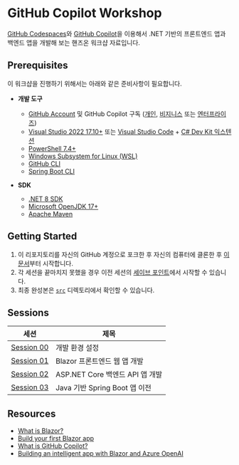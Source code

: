# GitHub Copilot Workshop

[GitHub Codespaces](https://docs.github.com/ko/codespaces/overview)와 [GitHub Copilot](https://docs.github.com/ko/copilot/overview-of-github-copilot/about-github-copilot-business)을 이용해서 .NET 기반의 프론트엔드 앱과 백엔드 앱을 개발해 보는 핸즈온 워크샵 자료입니다.

<!-- ![Overall Architecture](./docs/images/99-architecture.png) -->

## Prerequisites

이 워크샵을 진행하기 위해서는 아래와 같은 준비사항이 필요합니다.

- **개발 도구**
  - [GitHub Account](https://github.com/signup) 및 GitHub Copilot 구독 ([개인](https://docs.github.com/ko/copilot/overview-of-github-copilot/about-github-copilot-individual), [비지니스](https://docs.github.com/ko/copilot/overview-of-github-copilot/about-github-copilot-business) 또는 [엔터프라이즈](https://docs.github.com/ko/copilot/github-copilot-enterprise/overview/about-github-copilot-enterprise))
  - [Visual Studio 2022 17.10+](https://visualstudio.microsoft.com/?WT.mc_id=dotnet-121695-juyoo) 또는 [Visual Studio Code](https://code.visualstudio.com/?WT.mc_id=dotnet-121695-juyoo) + [C# Dev Kit 익스텐션](https://marketplace.visualstudio.com/items?itemName=ms-dotnettools.csdevkit&WT.mc_id=dotnet-121695-juyoo)
  - [PowerShell 7.4+](https://learn.microsoft.com/ko-kr/powershell/scripting/install/installing-powershell?WT.mc_id=dotnet-121695-juyoo)
  - [Windows Subsystem for Linux (WSL)](https://learn.microsoft.com/ko-kr/windows/wsl/about?WT.mc_id=dotnet-121695-juyoo)
  - [GitHub CLI](https://cli.github.com/)
  - [Spring Boot CLI](https://docs.spring.io/spring-boot/installing.html#getting-started.installing.cli)

- **SDK**
  - [.NET 8 SDK](https://dotnet.microsoft.com/ko-kr/download/dotnet/8.0?WT.mc_id=dotnet-121695-juyoo)
  - [Microsoft OpenJDK 17+](https://learn.microsoft.com/ko-kr/java/openjdk/download?WT.mc_id=dotnet-121695-juyoo)
  - [Apache Maven](https://maven.apache.org/download.cgi)

## Getting Started

1. 이 리포지토리를 자신의 GitHub 계정으로 포크한 후 자신의 컴퓨터에 클론한 후 [이 문서](./docs/00-setup.md)부터 시작합니다.
2. 각 세션을 끝마치지 못했을 경우 이전 세션의 [세이브 포인트](./save-points)에서 시작할 수 있습니다.
3. 최종 완성본은 [`src`](./src) 디렉토리에서 확인할 수 있습니다.

## Sessions

| 세션                                            | 제목                                           |
|-------------------------------------------------|------------------------------------------------|
| [Session 00](./docs/00-setup.md)                | 개발 환경 설정                                 |
| [Session 01](./docs/01-blazor-frontend.md)      | Blazor 프론트엔드 웹 앱 개발                   |
| [Session 02](./docs/02-aspnet-core-backend.md)  | ASP.NET Core 백엔드 API 앱 개발                |
| [Session 03](./docs/03-spring-boot-backend.md)  | Java 기반 Spring Boot 앱 이전                  |

## Resources

- [What is Blazor?](https://learn.microsoft.com/ko-kr/aspnet/core/blazor?WT.mc_id=dotnet-121695-juyoo)
- [Build your first Blazor app](https://dotnet.microsoft.com/ko-kr/apps/aspnet/web-apps/blazor?WT.mc_id=dotnet-121695-juyoo)
- [What is GitHub Copilot?](https://docs.github.com/ko/copilot)
- [Building an intelligent app with Blazor and Azure OpenAI](https://www.youtube.com/watch?v=TH12YSLLe9E&t=8464s)
